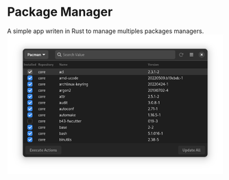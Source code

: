 # Package Manager

A simple app writen in Rust to manage multiples packages managers.  
![app image](https://raw.githubusercontent.com/caioxcezar/package-manager/main/img.png)
